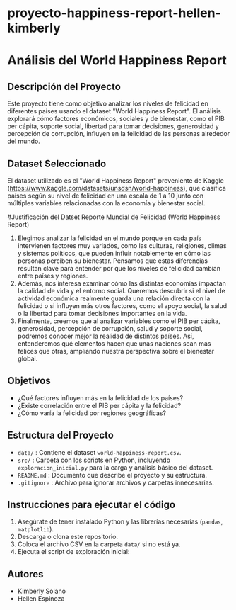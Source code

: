 # proyecto-happiness-report-hellen-kimberly
# Análisis del World Happiness Report

## Descripción del Proyecto
Este proyecto tiene como objetivo analizar los niveles de felicidad en diferentes países usando el dataset "World Happiness Report". El análisis explorará cómo factores económicos, sociales y de bienestar, como el PIB per cápita, soporte social, libertad para tomar decisiones, generosidad y percepción de corrupción, influyen en la felicidad de las personas alrededor del mundo.

## Dataset Seleccionado
El dataset utilizado es el "World Happiness Report" proveniente de Kaggle (https://www.kaggle.com/datasets/unsdsn/world-happiness), que clasifica países según su nivel de felicidad en una escala de 1 a 10 junto con múltiples variables relacionadas con la economía y bienestar social.

#Justificación del Datset
Reporte Mundial de Felicidad (World Happiness Report)  
1. Elegimos analizar la felicidad en el mundo porque en cada país intervienen factores muy variados, como las culturas, religiones, climas y sistemas políticos, que pueden influir notablemente en cómo las personas perciben su bienestar. Pensamos que estas diferencias resultan clave para entender por qué los niveles de felicidad cambian entre países y regiones.  
2. Además, nos interesa examinar cómo las distintas economías impactan la calidad de vida y el entorno social. Queremos descubrir si el nivel de actividad económica realmente guarda una relación directa con la felicidad o si influyen más otros factores, como el apoyo social, la salud o la libertad para tomar decisiones importantes en la vida.  
3. Finalmente, creemos que al analizar variables como el PIB per cápita, generosidad, percepción de corrupción, salud y soporte social, podremos conocer mejor la realidad de distintos países. Así, entenderemos qué elementos hacen que unas naciones sean más felices que otras, ampliando nuestra perspectiva sobre el bienestar global. 

## Objetivos
- ¿Qué factores influyen más en la felicidad de los países?  
- ¿Existe correlación entre el PIB per cápita y la felicidad?  
- ¿Cómo varía la felicidad por regiones geográficas?  

## Estructura del Proyecto
- `data/` : Contiene el dataset `world-happiness-report.csv`.  
- `src/` : Carpeta con los scripts en Python, incluyendo `exploracion_inicial.py` para la carga y análisis básico del dataset.  
- `README.md` : Documento que describe el proyecto y su estructura.  
- `.gitignore` : Archivo para ignorar archivos y carpetas innecesarias.

## Instrucciones para ejecutar el código
1. Asegúrate de tener instalado Python y las librerías necesarias (`pandas`, `matplotlib`).  
2. Descarga o clona este repositorio.  
3. Coloca el archivo CSV en la carpeta `data/` si no está ya.  
4. Ejecuta el script de exploración inicial:

## Autores
- Kimberly Solano  
- Hellen Espinoza
